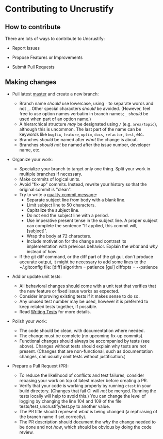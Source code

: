 # Contributing to Uncrustify

## How to contribute

There are lots of ways to contribute to Uncrustify:

- Report Issues

- Propose Features or Improvements

- Submit Pull Requests

## Making changes

* Pull latest [master][master] and create a new branch:
    - Branch name _should_ use lowercase, using `-` to separate words
      and not `_`. Other special characters _should_ be avoided.
      (However, feel free to use option names verbatim in branch names;
      `_` _should_ be used when part of an option name.)
    - A hierarchical structure _may_ be designated using `/`
      (e.g. `area/topic`), although this is uncommon.
      The last part of the name can be keywords like `bugfix`, `feature`,
      `optim`, `docs`, `refactor`, `test`, etc.
    - Branches _should_ be named after _what_ the change is about.
    - Branches _should not_ be named after the issue number,
      developer name, etc.

* Organize your work:
    - Specialize your branch to target only one thing.
      Split your work in multiple branches if necessary.
    - Make commits of logical units.
    - Avoid "fix-up" commits.
      Instead, rewrite your history so that the original commit is "clean".
    - Try to write a [quality commit message][commits]:
        + Separate subject line from body with a blank line.
        + Limit subject line to 50 characters.
        + Capitalize the subject line.
        + Do not end the subject line with a period.
        + Use imperative present tense in the subject line.
          A proper subject can complete the sentence
          "If applied, this commit will, [subject]".
        + Wrap the body at 72 characters.
        + Include motivation for the change
          and contrast its implementation with previous behavior.
          Explain the _what_ and _why_ instead of _how_.
    - If the git diff command, or the diff part of the git gui,
      don't produce accurate output, it might be necessary to add
      some lines to the ~/.gitconfig file:
         [diff]
                 algorithm = patience
         [gui]
                 diffopts = --patience


* Add or update unit tests:
    - All behavioral changes should come with a unit test that verifies
      that the new feature or fixed issue works as expected.
    - Consider improving existing tests if it makes sense to do so.
    - Any unused test number may be used,
      however it is preferred to keep related tests together, if possible.
    - Read [Writing Tests][tests] for more details.

* Polish your work:
    - The code should be clean, with documentation where needed.
    - The change must be complete (no upcoming fix-up commits).
    - Functional changes should always be accompanied by tests (see above).
      Changes without tests should explain why tests are not present.
      (Changes that are non-functional, such as documentation changes,
      can usually omit tests without justification.)

* Prepare a Pull Request (PR):
    - To reduce the likelihood of conflicts and test failures,
      consider rebasing your work on top of latest master before creating a PR.
    - Verify that your code is working properly
      by running `ctest` in your build directory.
      (Changes that fail CI will _not_ be merged.
      Running the tests locally will help to avoid this.)
      You can change the level of logging by changing the line 104 and 109
      of the file tests/test_uncrustify/test.py to another value.
    - The PR title should represent _what_ is being changed
      (a rephrasing of the branch name if set correctly).
    - The PR description should document the _why_ the change needed to be done
      and not _how_, which should be obvious by doing the code review.

[master]: https://github.com/uncrustify/uncrustify/tree/master
[commits]: https://chris.beams.io/posts/git-commit/
[tests]: https://github.com/uncrustify/uncrustify/wiki/Writing-Tests
